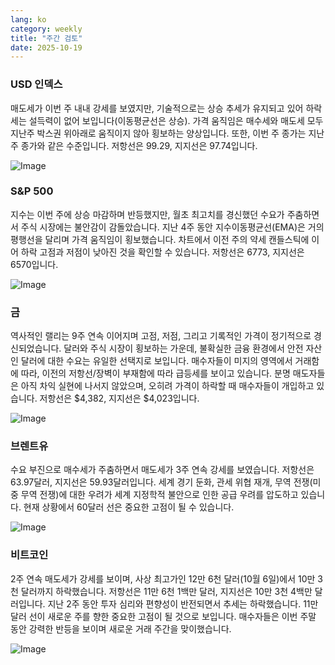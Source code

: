 ```yaml
---
lang: ko
category: weekly
title: "주간 검토"
date: 2025-10-19
---
```


### USD 인덱스

매도세가 이번 주 내내 강세를 보였지만, 기술적으로는 상승 추세가 유지되고 있어 하락세는 설득력이 없어 보입니다(이동평균선은 상승). 가격 움직임은 매수세와 매도세 모두 지난주 박스권 위아래로 움직이지 않아 횡보하는 양상입니다. 또한, 이번 주 종가는 지난주 종가와 같은 수준입니다. 저항선은 99.29, 지지선은 97.74입니다.

![Image](https://markleighedu.github.io/img/Oct-2025/19-Oct-2025/usdindex.jpg)

### S&P 500

지수는 이번 주에 상승 마감하며 반등했지만, 월초 최고치를 경신했던 수요가 주춤하면서 주식 시장에는 불안감이 감돌았습니다. 지난 4주 동안 지수이동평균선(EMA)은 거의 평행선을 달리며 가격 움직임이 횡보했습니다. 차트에서 이전 주의 약세 캔들스틱에 이어 하락 고점과 저점이 낮아진 것을 확인할 수 있습니다. 저항선은 6773, 지지선은 6570입니다.

![Image](https://markleighedu.github.io/img/Oct-2025/19-Oct-2025/sp500.jpg)

### 금

역사적인 랠리는 9주 연속 이어지며 고점, 저점, 그리고 기록적인 가격이 정기적으로 경신되었습니다. 달러와 주식 시장이 횡보하는 가운데, 불확실한 금융 환경에서 안전 자산인 달러에 대한 수요는 유일한 선택지로 보입니다. 매수자들이 미지의 영역에서 거래함에 따라, 이전의 저항선/장벽이 부재함에 따라 급등세를 보이고 있습니다. 분명 매도자들은 아직 차익 실현에 나서지 않았으며, 오히려 가격이 하락할 때 매수자들이 개입하고 있습니다. 저항선은 $4,382, 지지선은 $4,023입니다.

![Image](https://markleighedu.github.io/img/Oct-2025/19-Oct-2025/gold.jpg)

### 브렌트유

수요 부진으로 매수세가 주춤하면서 매도세가 3주 연속 강세를 보였습니다. 저항선은 63.97달러, 지지선은 59.93달러입니다. 세계 경기 둔화, 관세 위협 재개, 무역 전쟁(미중 무역 전쟁)에 대한 우려가 세계 지정학적 불안으로 인한 공급 우려를 압도하고 있습니다. 현재 상황에서 60달러 선은 중요한 고점이 될 수 있습니다.

![Image](https://markleighedu.github.io/img/Oct-2025/19-Oct-2025/brentoil.jpg)

### 비트코인

2주 연속 매도세가 강세를 보이며, 사상 최고가인 12만 6천 달러(10월 6일)에서 10만 3천 달러까지 하락했습니다. 저항선은 11만 6천 1백만 달러, 지지선은 10만 3천 4백만 달러입니다. 지난 2주 동안 투자 심리와 편향성이 반전되면서 추세는 하락했습니다. 11만 달러 선이 새로운 주를 향한 중요한 고점이 될 것으로 보입니다. 매수자들은 이번 주말 동안 강력한 반등을 보이며 새로운 거래 주간을 맞이했습니다.

![Image](https://markleighedu.github.io/img/Oct-2025/19-Oct-2025/bitcoin.jpg)

